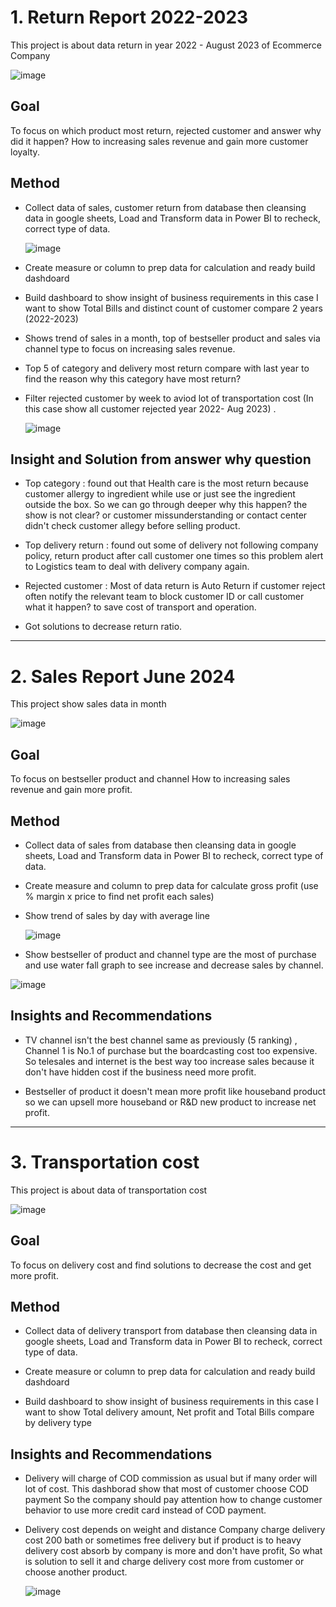 # 1. Return Report 2022-2023

This project is about data return in year 2022 - August 2023 of Ecommerce Company 

  ![image](https://github.com/user-attachments/assets/6b43bc7b-a89b-46e4-8768-c1478026a09d)

## Goal
To focus on which product most return, rejected customer and answer why did it happen? How to increasing sales revenue and gain more customer loyalty.

## Method 
- Collect data of sales, customer return from database then cleansing data in google sheets, Load and Transform data in Power BI to recheck, correct type of data.

  ![image](https://github.com/user-attachments/assets/52bb243a-f855-4233-9477-6ad5d421228b)


- Create measure or column to prep data for calculation and ready build dashdoard

- Build dashboard to show insight of business requirements in this case I want to show Total Bills and distinct count of customer compare 2 years (2022-2023)

- Shows trend of sales in a month, top of bestseller product and sales via channel type to focus on increasing sales revenue.

- Top 5 of category and delivery most return compare with last year to find the reason why this category have most return?

- Filter rejected customer by week to aviod lot of transportation cost (In this case show all customer rejected year 2022- Aug 2023) .

  ![image](https://github.com/user-attachments/assets/a63f515e-b89e-4bec-8a39-feaba7d45402)



## Insight and Solution from answer why question 

- Top category : found out that Health care is the most return because customer allergy to ingredient while use or just see the ingredient outside the box.
  So we can go through deeper why this happen? the show is not clear? or customer missunderstanding or contact center didn't check customer allegy before selling product.
  
- Top delivery return : found out some of delivery not following company policy, return product after call customer one times so this problem alert to Logistics team to deal with delivery company again.

- Rejected customer : Most of data return is Auto Return if customer reject often notify the relevant team to block customer ID or call customer what it happen? to save cost of transport and operation.

- Got solutions to decrease return ratio.
--------------------------------------------------------------------------------------------------------------------------------------------------------------------


# 2. Sales Report June 2024

This project show sales data in month 

  ![image](https://github.com/user-attachments/assets/25a2ca25-0c2b-4c21-99e7-6370a7da8c21)

## Goal
To focus on bestseller product and channel How to increasing sales revenue and gain more profit.

## Method 
- Collect data of sales from database then cleansing data in google sheets, Load and Transform data in Power BI to recheck, correct type of data.

- Create measure and column to prep data for calculate gross profit (use % margin x price to find net profit each sales)

- Show trend of sales by day with average line

  ![image](https://github.com/user-attachments/assets/f4fd620e-be98-4ae2-ab84-43c0cf2492ce)

- Show bestseller of product and channel type are the most of purchase and use water fall graph to see increase and decrease sales by channel. 

![image](https://github.com/user-attachments/assets/099184d9-3617-41f2-90d5-0a9647c54c1d)


## Insights and Recommendations
- TV channel isn't the best channel same as previously (5 ranking) , Channel 1 is No.1 of purchase but the boardcasting cost too expensive. So telesales and internet is the best way too increase sales because it don't have hidden cost if the business need more profit.

- Bestseller of product it doesn't mean more profit like houseband product so we can upsell more houseband or R&D new product to increase net profit.

--------------------------------------------------------------------------------------------------------------------------------------------------------------------

# 3. Transportation cost

This project is about data of transportation cost 

  ![image](https://github.com/user-attachments/assets/a11f4b06-db37-4bfb-8af5-ae41fbcc24e7)

## Goal
To focus on delivery cost and find solutions to decrease the cost and get more profit.

## Method 
- Collect data of delivery transport from database then cleansing data in google sheets, Load and Transform data in Power BI to recheck, correct type of data.

- Create measure or column to prep data for calculation and ready build dashdoard

- Build dashboard to show insight of business requirements in this case I want to show Total delivery amount, Net profit and Total Bills compare by delivery type

## Insights and Recommendations
- Delivery will charge of COD commission as usual but if many order will lot of cost. This dashborad show that most of customer choose COD payment So the company should pay attention how to change customer behavior to use more credit card instead of COD payment.
- Delivery cost depends on weight and distance Company charge delivery cost 200 bath or sometimes free delivery but if product is to heavy delivery cost absorb by company is more and don't have profit, So what is solution to sell it and charge delivery cost more from customer or choose another product.

  ![image](https://github.com/user-attachments/assets/6cf1824c-0421-4eeb-a253-9a33695f3b40)


